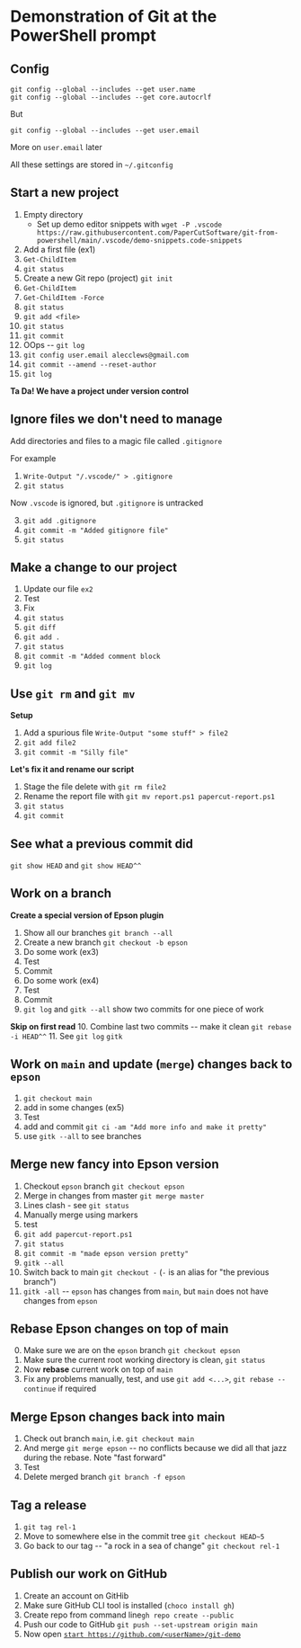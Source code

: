 # Demonstration of Git at the PowerShell prompt

## Config

```
git config --global --includes --get user.name
git config --global --includes --get core.autocrlf
```

But

```
git config --global --includes --get user.email
```

More on `user.email` later

All these settings are stored in `~/.gitconfig`

## Start a new project

1. Empty directory
   * Set up demo editor snippets with `wget -P .vscode https://raw.githubusercontent.com/PaperCutSoftware/git-from-powershell/main/.vscode/demo-snippets.code-snippets`
2. Add a first file (ex1)
3. `Get-ChildItem`
4. `git status`
5. Create a new Git repo (project)  `git init`
6. `Get-ChildItem`
7. `Get-ChildItem -Force`
8. `git status`
9.  `git add <file>`
10. `git status`
11. `git commit`
12. OOps -- `git log`
13. `git config user.email alecclews@gmail.com`
14. `git commit --amend --reset-author`
15. `git log`

**Ta Da!  We have a project under version control**

## Ignore files we don't need to manage

Add directories and files to a magic file called `.gitignore`

For example

1. `Write-Output "/.vscode/" > .gitignore`
2. `git status`

Now `.vscode` is ignored, but `.gitignore` is untracked

3. `git add .gitignore`
4. `git commit -m "Added gitignore file"`
5. `git status`

## Make a change to our project

1. Update our file `ex2`
2. Test
3. Fix
4. `git status`
5. `git diff`
6. `git add .`
7. `git status`
8. `git commit -m "Added comment block`
9. `git log`

## Use `git rm` and `git mv`

**Setup**

1. Add a spurious file `Write-Output "some stuff" > file2`
2. `git add file2`
3. `git commit -m "Silly file"`

**Let's fix it and rename our script**

1. Stage the file delete with `git rm file2`
2. Rename the report file with `git mv report.ps1 papercut-report.ps1`
3. `git status`
4. `git commit`

## See what a previous commit did

`git show HEAD` and `git show HEAD^^`

## Work on a branch

__Create a special version of Epson plugin__

1. Show all our branches `git branch --all`
2. Create a new branch `git checkout -b epson`
3. Do some work (ex3)
4. Test
5. Commit
6. Do some work (ex4)
7. Test
8. Commit
9. `git log` and `gitk --all` show two commits for one piece of work

**Skip on first read**
10. Combine last two commits -- make it clean `git rebase -i HEAD^^`
11. See `git log` `gitk`

## Work on `main` and update (`merge`) changes back to `epson`

1. `git checkout main`
2. add in some changes (ex5)
3. Test
4. add and commit `git ci -am "Add more info and make it pretty"`
5. use `gitk --all` to see branches

## Merge new fancy into Epson version

1. Checkout `epson` branch `git checkout epson`
2. Merge in changes from master `git merge master`
3. Lines clash - see `git status`
4. Manually merge using markers
5. test
6. `git add papercut-report.ps1`
7. `git status`
8. `git commit -m "made epson version pretty"`
9. `gitk --all`
10. Switch back to main `git checkout -` (`-` is an alias for "the previous branch")
11. `gitk -all` -- `epson` has changes from `main`, but `main` does not have changes from `epson`

## Rebase Epson changes on top of main

0. Make sure we are on the `epson` branch `git checkout epson`
1. Make sure the current root working directory is clean, `git status`
2. Now **rebase** current work on top of `main`
3. Fix any problems manually, test, and use `git add <...>`, `git rebase --continue` if required

## Merge Epson changes back into main

1. Check out branch `main`, i.e. `git checkout main`
2. And merge `git merge epson` -- no conflicts because we did all that jazz during the rebase. Note "fast forward"
3. Test
4. Delete merged branch `git branch -f epson`

## Tag a release

1. `git tag rel-1`
2. Move to somewhere else in the commit tree `git checkout HEAD~5`
3. Go back to our tag -- "a rock in a sea of change" `git checkout rel-1`

## Publish our work on GitHub

1. Create an account on GitHib
2. Make sure GitHub CLI tool is installed (`choco install gh`)
3. Create repo from command line`gh repo create --public`
4. Push our code to GitHub `git push --set-upstream origin main`
5. Now open [`start https://github.com/<userName>/git-demo`](https://github.com/alecthegeek/git-demo)

